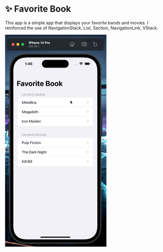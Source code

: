 # :sparkles: Favorite Book

This app is a simple app that displays your favorite bands and movies. I reinforced the use of NavigationStack, List, Section, NavigationLink, VStack.

<p float="left">
<img width="333" src="/Projects/004-Favorite-Book/gif/preview.gif">
</p>



